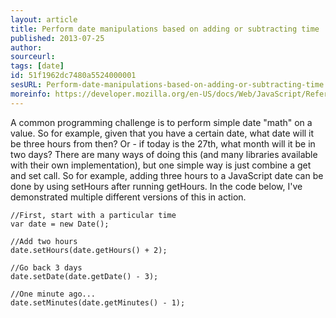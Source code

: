 ```yaml
---
layout: article
title: Perform date manipulations based on adding or subtracting time
published: 2013-07-25
author: 
sourceurl: 
tags: [date]
id: 51f1962dc7480a5524000001
sesURL: Perform-date-manipulations-based-on-adding-or-subtracting-time
moreinfo: https://developer.mozilla.org/en-US/docs/Web/JavaScript/Reference/Global_Objects/Date
---
```


A common programming challenge is to perform simple date &quot;math&quot; on a value. So for example, given that you have a certain date, what date will it be three hours from then? Or - if today is the 27th, what month will it be in two days? There are many ways of doing this (and many libraries available with their own implementation), but one simple way is just combine a get and set call. So for example, adding three hours to a JavaScript date can be done by using setHours after running getHours. In the code below, I've demonstrated multiple different versions of this in action.

<pre><code class="language-javascript">//First, start with a particular time
var date = new Date();

//Add two hours
date.setHours(date.getHours() + 2);

//Go back 3 days
date.setDate(date.getDate() - 3);

//One minute ago...
date.setMinutes(date.getMinutes() - 1);</code></pre>
